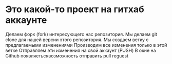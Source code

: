 # Это какой-то проект на гитхаб аккаунте #

Делаем форк (fork) интересующего нас репозитория.
Мы делаем git clone для нашей версии этого репозитория.
Мы создаем ветку с предлагаемыми изменениями
Производим все изменения только в этой ветке
Отправляем эти изменения на свой аккаунт (PUSH)
В окне на Github появляетьсявозможность отправить pull reguest
